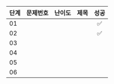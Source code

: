 | **단계** | **문제번호** | **난이도** | **제목** | **성공** |
|--------|----------|:---------:|--------|:--------:|
| 01     |          |         |        | ✅      |
| 02     |          |         |        | ✅      |
| 03     |          |         |        |        |
| 04     |          |         |        |        |
| 05     |          |         |        |        |
| 06     |          |         |        |        |
